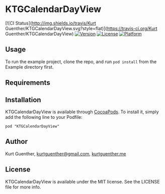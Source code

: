 # KTGCalendarDayView

[![CI Status](http://img.shields.io/travis/Kurt Guenther/KTGCalendarDayView.svg?style=flat)](https://travis-ci.org/Kurt Guenther/KTGCalendarDayView)
[![Version](https://img.shields.io/cocoapods/v/KTGCalendarDayView.svg?style=flat)](http://cocoadocs.org/docsets/KTGCalendarDayView)
[![License](https://img.shields.io/cocoapods/l/KTGCalendarDayView.svg?style=flat)](http://cocoadocs.org/docsets/KTGCalendarDayView)
[![Platform](https://img.shields.io/cocoapods/p/KTGCalendarDayView.svg?style=flat)](http://cocoadocs.org/docsets/KTGCalendarDayView)

## Usage

To run the example project, clone the repo, and run `pod install` from the Example directory first.

## Requirements

## Installation

KTGCalendarDayView is available through [CocoaPods](http://cocoapods.org). To install
it, simply add the following line to your Podfile:

    pod "KTGCalendarDayView"

## Author

Kurt Guenther, kurtguenther@gmail.com, [kurtguenther.me](http://kurtguenther.me)

## License

KTGCalendarDayView is available under the MIT license. See the LICENSE file for more info.

